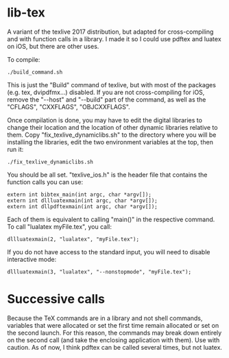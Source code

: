 # lib-tex

A variant of the texlive 2017 distribution, but adapted for cross-compiling and with function calls in a library. I made it so I could use pdftex and luatex on iOS, but there are other uses. 

To compile: 
```
./build_command.sh
```
This is just the "Build" command of texlive, but with most of the packages (e.g. tex, dvipdfmx...) disabled. If you are not cross-compiling for iOS, remove the "--host" and "--build" part of the command, as well as the "CFLAGS", "CXXFLAGS", "OBJCXXFLAGS". 

Once compilation is done, you may have to edit the digital libraries to change their location and the location of other dynamic libraries relative to them. Copy "fix_texlive_dynamiclibs.sh" to the directory where you will be installing the libraries, edit the two environment variables at the top, then run it:
```
./fix_texlive_dynamiclibs.sh
```

You should be all set. "texlive_ios.h" is the header file that contains the function calls you can use: 
```
extern int bibtex_main(int argc, char *argv[]);
extern int dllluatexmain(int argc, char *argv[]);
extern int dllpdftexmain(int argc, char *argv[]);
```

Each of them is equivalent to calling "main()" in the respective command. To call "lualatex myFile.tex", you call:
```
dllluatexmain(2, "lualatex", "myFile.tex");
```

If you do not have access to the standard input, you will need to disable interactive mode: 
```
dllluatexmain(3, "lualatex", "--nonstopmode", "myFile.tex");
```

# Successive calls

Because the TeX commands are in a library and not shell commands, variables that were allocated or set the first time remain allocated or set on the second launch. For this reason, the commands may break down entirely on the second call (and take the enclosing application with them). Use with caution. As of now, I think pdftex can be called several times, but not luatex.
